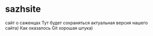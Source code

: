 # sazhsite
сайт о саженцах
Тут будет сохраняться актуальная версия нашего сайта) Как оказалось Git хорошая штука)
